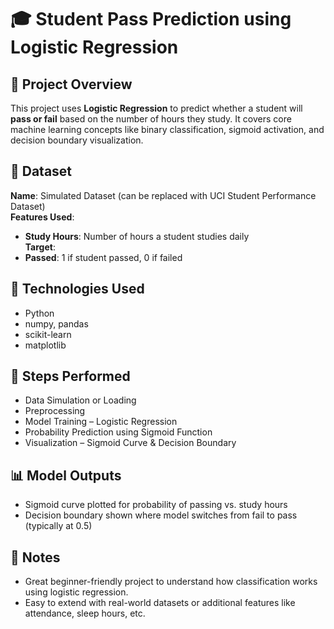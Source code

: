 # 🎓 Student Pass Prediction using Logistic Regression

## 📌 Project Overview  
This project uses **Logistic Regression** to predict whether a student will **pass or fail** based on the number of hours they study. It covers core machine learning concepts like binary classification, sigmoid activation, and decision boundary visualization.

## 📂 Dataset  
**Name**: Simulated Dataset (can be replaced with UCI Student Performance Dataset)  
**Features Used**:  
- **Study Hours**: Number of hours a student studies daily  
**Target**:  
- **Passed**: 1 if student passed, 0 if failed  

## 🧱 Technologies Used  
- Python  
- numpy, pandas  
- scikit-learn  
- matplotlib  

## 🚀 Steps Performed  
- Data Simulation or Loading  
- Preprocessing  
- Model Training – Logistic Regression  
- Probability Prediction using Sigmoid Function  
- Visualization – Sigmoid Curve & Decision Boundary  

## 📊 Model Outputs  
- Sigmoid curve plotted for probability of passing vs. study hours  
- Decision boundary shown where model switches from fail to pass (typically at 0.5)  

## 🧠 Notes  
- Great beginner-friendly project to understand how classification works using logistic regression.  
- Easy to extend with real-world datasets or additional features like attendance, sleep hours, etc.
